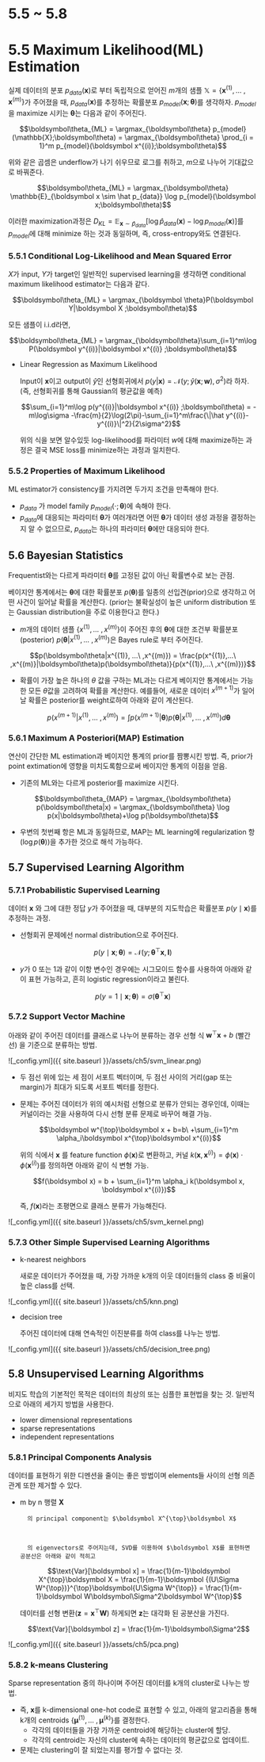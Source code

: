 # 5.5 ~ 5.8

# 5.5 Maximum Likelihood(ML) Estimation

실제 데이터의 분포 $p_{data}(\mathsf{\boldsymbol x})$로 부터 독립적으로 얻어진 $m$개의 샘플 $\mathbb{X} = \{\boldsymbol x^{(1)},...\ , \boldsymbol x^{(m)}\}$가 주어졌을 때, $p_{data}(\mathsf{\boldsymbol x})$를 추정하는 확률분포 $p_{model}(\mathsf{\boldsymbol x};\boldsymbol\theta)$를 생각하자. $p_{model}$을 maximize 시키는 $\boldsymbol\theta$는 다음과 같이 주어진다.

$$\boldsymbol\theta_{ML} = \argmax_{\boldsymbol\theta} p_{model}(\mathbb{X};\boldsymbol\theta) = \argmax_{\boldsymbol\theta} \prod_{i = 1}^m  p_{model}(\boldsymbol x^{(i)};\boldsymbol\theta)$$

위와 같은 곱셈은 underflow가 나기 쉬우므로 로그를 취하고,  $m$으로 나누어 기대값으로 바꿔준다.

$$\boldsymbol\theta_{ML} = \argmax_{\boldsymbol\theta} \mathbb{E}_{\boldsymbol x \sim \hat p_{data}} \log p_{model}(\boldsymbol x;\boldsymbol\theta)$$

이러한 maximization과정은 $D_{KL} = \mathbb{E}_{\mathsf{\boldsymbol x}\sim\hat p_{data}}[\log \hat p_{data}(\boldsymbol x) - \log p_{model}(\boldsymbol x)]$를 $p_{model}$에 대해 minimize 하는 것과 동일하며, 즉, cross-entropy와도 연결된다.

### 5.5.1 Conditional Log-Likelihood and Mean Squared Error

$X$가 input, $Y$가 target인 일반적인 supervised learning을 생각하면 conditional maximum likelihood estimator는 다음과 같다.

$$\boldsymbol\theta_{ML} = \argmax_{\boldsymbol \theta}P(\boldsymbol Y|\boldsymbol X ;\boldsymbol\theta)$$

모든 샘플이 i.i.d라면, 

$$\boldsymbol\theta_{ML} = \argmax_{\boldsymbol\theta}\sum_{i=1}^m\log P(\boldsymbol y^{(i)}|\boldsymbol x^{(i)} ;\boldsymbol\theta)$$

- Linear Regression as Maximum Likelihood

    Input이 $\boldsymbol x$이고 output이 $\hat y$인 선형회귀에서 $p(y|\boldsymbol x) = \mathcal{N}(y;\hat y(\boldsymbol x;\boldsymbol w),\sigma^2)$라 하자.(즉, 선형회귀를 통해 Gaussian의 평균값을 예측)

    $$\sum_{i=1}^m\log p(y^{(i)}|\boldsymbol x^{(i)} ;\boldsymbol\theta) = -m\log\sigma -\frac{m}{2}\log(2\pi)-\sum_{i=1}^m\frac{\|\hat y^{(i)}-y^{(i)}\|^2}{2\sigma^2}$$

    위의 식을 보면 알수있듯 log-likelihood를 파라미터 $w$에 대해 maximize하는 과정은 결국 MSE loss를 minimize하는 과정과 일치한다.

### 5.5.2 Properties of Maximum Likelihood

ML estimator가 consistency를 가지려면 두가지 조건을 만족해야 한다.

- $p_{data}$ 가 model family $p_{model}(\cdot;\boldsymbol\theta)$에 속해야 한다.
- $p_{data}$에 대응되는 파라미터 $\boldsymbol\theta$가 여러개라면 어떤 $\boldsymbol\theta$가 데이터 생성 과정을 결정하는지 알 수 없으므로, $p_{data}$는 하나의 파라미터 $\boldsymbol\theta$에만 대응되야 한다.

## 5.6 Bayesian Statistics

Frequentist와는 다르게 파라미터 $\boldsymbol\theta$를 고정된 값이 아닌 확률변수로 보는 관점.

베이지안 통계에서는 $\boldsymbol\theta$에 대한 확률분포 $p(\boldsymbol\theta)$를 일종의 선입견(prior)으로 생각하고 어떤 사건이 일어날 확률을 계산한다. (prior는 불확실성이 높은 uniform distribution 또는 Gaussian distribution을 주로 이용한다고 한다.)

- $m$개의 데이터 샘플 $\{x^{(1)}, ...\ ,x^{(m)}\}$이 주어진 후의 $\boldsymbol\theta$에 대한 조건부 확률분포(posterior) $p(\boldsymbol\theta|x^{(1)},...\ ,x^{(m)})$은 Bayes rule로 부터 주어진다.

$$p(\boldsymbol\theta|x^{(1)}, ...\ ,x^{(m)}) = \frac{p(x^{(1)},...\ ,x^{(m)}|\boldsymbol\theta)p(\boldsymbol\theta)}{p(x^{(1)},...\ ,x^{(m)})}$$

- 확률이 가장 높은 하나의 $\theta$ 값을 구하는 ML과는 다르게 베이지안 통계에서는 가능한 모든 $\theta$값을 고려하여 확률을 계산한다. 예를들어, 새로운 데이터 $x^{(m+1)}$가 일어날 확률은 posterior를 weight로하여 아래와 같이 계산된다.

    $$p(x^{(m+1)}|x^{(1)}, ...\ ,x^{(m)}) = \int p(x^{(m+1)}|\boldsymbol\theta)p(\boldsymbol\theta|x^{(1)}, ...\ ,x^{(m)})d\boldsymbol\theta$$

### 5.6.1 Maximum A Posteriori(MAP) Estimation

연산이 간단한 ML estimation과 베이지안 통계의 prior를 짬뽕시킨 방법. 즉, prior가 point extimation에 영향을 미치도록함으로써 베이지안 통계의 이점을 얻음.

- 기존의 ML와는 다르게 posterior를 maximize 시킨다.

$$\boldsymbol\theta_{MAP} = \argmax_{\boldsymbol\theta} p(\boldsymbol\theta|x) = \argmax_{\boldsymbol\theta} \log p(x|\boldsymbol\theta)+\log p(\boldsymbol\theta)$$

- 우변의 첫번째 항은 ML과 동일하므로, MAP는 ML learning에 regularization 항($\log p(\boldsymbol\theta)$)을 추가한 것으로 해석 가능하다.

## 5.7 Supervised Learning Algorithm

### 5.7.1 Probabilistic Supervised Learning

데이터 $\boldsymbol x$ 와 그에 대한 정답 $y$가 주어졌을 때, 대부분의 지도학습은 확률분포 $p(y\mid \boldsymbol x)$를 추정하는 과정. 

- 선형회귀 문제에선  normal distribution으로 주어진다.

$$p(y\mid \boldsymbol x;\boldsymbol \theta) = \mathcal{N}(y;\boldsymbol \theta^{\top}\boldsymbol x,\boldsymbol I)$$

- $y$가 0 또는 1과 같이 이항 변수인 경우에는 시그모이드 함수를 사용하여 아래와 같이 표현 가능하고, 흔히 logistic regression이라고 불린다.

$$p(y=1\mid \boldsymbol x;\boldsymbol \theta) = \sigma(\boldsymbol\theta^{\top}\boldsymbol x)$$

### 5.7.2 Support Vector Machine

아래와 같이 주어진 데이터를 클래스로 나누어 분류하는 경우 선형 식 $\boldsymbol w^{\top}\boldsymbol x+b$ (빨간선) 을 기준으로 분류하는 방법.

![_config.yml]({{ site.baseurl }}/assets/ch5/svm_linear.png)

- 두 점선 위에 있는 세 점이 서포트 벡터이며, 두 점선 사이의 거리(gap 또는 margin)가 최대가 되도록 서포트 벡터를 정한다.
- 문제는 주어진 데이터가 위의 예시처럼 선형으로 분류가 안되는 경우인데, 이때는 커널이라는 것을 사용하여 다시 선형 분류 문제로 바꾸어 해결 가능.

    $$\boldsymbol w^{\top}\boldsymbol x + b=b\ +\sum_{i=1}^m \alpha_i\boldsymbol x^{\top}\boldsymbol x^{(i)}$$

    위의 식에서 $\boldsymbol x$ 를 feature function $\phi(\boldsymbol x)$로 변환하고, 커널 $k(\boldsymbol x, \boldsymbol x^{(i)}) = \phi(\boldsymbol x) \cdot \phi(\boldsymbol x^{(i)})$를 정의하면 아래와 같이 식 변형 가능.

    $$f(\boldsymbol x) = b + \sum_{i=1}^m \alpha_i k(\boldsymbol x, \boldsymbol x^{(i)})$$

    즉, $f(\boldsymbol x)$라는 초평면으로 클래스 분류가 가능해진다. 

![_config.yml]({{ site.baseurl }}/assets/ch5/svm_kernel.png)

### 5.7.3 Other Simple Supervised Learning Algorithms

- k-nearest neighbors

    새로운 데이터가 주어졌을 때, 가장 가까운 k개의 이웃 데이터들의 class 중 비율이 높은 class를 선택.

![_config.yml]({{ site.baseurl }}/assets/ch5/knn.png)

- decision tree

    주어진 데이터에 대해 연속적인 이진분류를 하여 class를 나누는 방법.

![_config.yml]({{ site.baseurl }}/assets/ch5/decision_tree.png)

## 5.8 Unsupervised Learning Algorithms

비지도 학습의 기본적인 목적은 데이터의 최상의 또는 심플한 표현법을 찾는 것. 일반적으로 아래의 세가지 방법을 사용한다.

- lower dimensional representations
- sparse representations
- independent representations

### 5.8.1 Principal Components Analysis

데이터를 표현하기 위한 디멘션을 줄이는 좋은 방법이며 elements들 사이의 선형 의존관계 또한 제거할 수 있다.

- m by n 행렬 $\boldsymbol X$ 
					
				
			
		의 principal component는 $\boldsymbol X^{\top}\boldsymbol X$ 
					
				
			
		의 eigenvectors로 주어지는데, SVD를 이용하여 $\boldsymbol X$를 표현하면  공분산은 아래와 같이 적히고

    $$\text{Var}[\boldsymbol x] = \frac{1}{m-1}\boldsymbol X^{\top}\boldsymbol X = \frac{1}{m-1}\boldsymbol {(U\Sigma W^{\top})}^{\top}\boldsymbol{U\Sigma W^{\top}} = \frac{1}{m-1}\boldsymbol W\boldsymbol\Sigma^2\boldsymbol W^{\top}$$

    데이터를 선형 변환($\boldsymbol z = \boldsymbol x^{\top}\boldsymbol W$) 하게되면 $\boldsymbol z$는 대각화 된 공분산을 가진다.

    $$\text{Var}[\boldsymbol z] = \frac{1}{m-1}\boldsymbol\Sigma^2$$

![_config.yml]({{ site.baseurl }}/assets/ch5/pca.png)

### 5.8.2 k-means Clustering

Sparse representation 중의 하나이며 주어진 데이터를 k개의 cluster로 나누는 방법.

- 즉, $\boldsymbol x$를 k-dimensional one-hot code로 표현할 수 있고, 아래의 알고리즘을 통해 k개의 centroids $\{\boldsymbol \mu^{(1)},...\ ,\boldsymbol\mu^{(k)}\}$를 결정한다.
    - 각각의 데이터들을 가장 가까운 centroid에 해당하는 cluster에 할당.
    - 각각의 centroid는 자신의 cluster에 속하는 데이터의 평균값으로 업데이트.
- 문제는 clustering이 잘 되었는지를 평가할 수 없다는 것.

